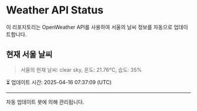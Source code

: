 
# Weather API Status

이 리포지토리는 OpenWeather API를 사용하여 서울의 날씨 정보를 자동으로 업데이트합니다.

## 현재 서울 날씨
> 서울의 현재 날씨: clear sky, 온도: 21.76°C, 습도: 35%

⏳ 업데이트 시간: 2025-04-16 07:37:09 (UTC)

---
자동 업데이트 봇에 의해 관리됩니다.

